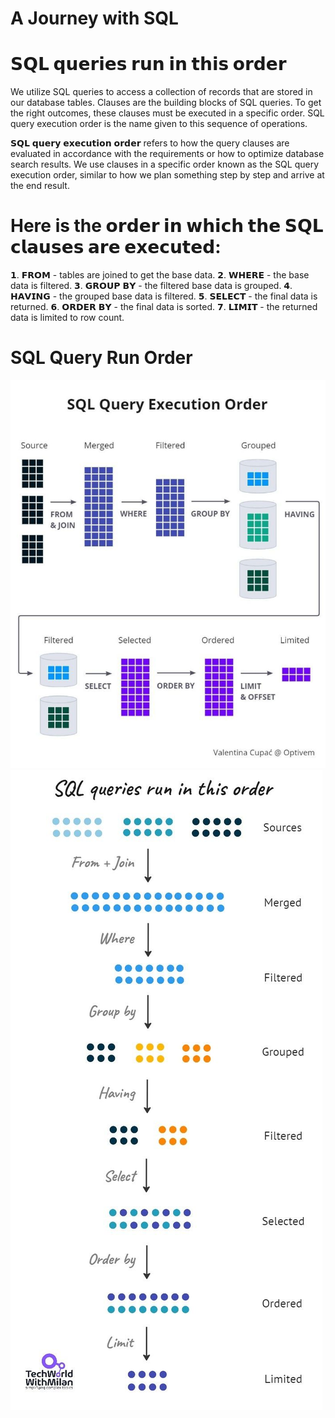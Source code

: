
# A Journey with SQL

# 𝗦𝗤𝗟 𝗾𝘂𝗲𝗿𝗶𝗲𝘀 𝗿𝘂𝗻 𝗶𝗻 𝘁𝗵𝗶𝘀 𝗼𝗿𝗱𝗲𝗿

We utilize SQL queries to access a collection of records that are stored in our database tables. Clauses are the building blocks of SQL queries. To get the right outcomes, these clauses must be executed in a specific order. SQL query execution order is the name given to this sequence of operations.

𝗦𝗤𝗟 𝗾𝘂𝗲𝗿𝘆 𝗲𝘅𝗲𝗰𝘂𝘁𝗶𝗼𝗻 𝗼𝗿𝗱𝗲𝗿 refers to how the query clauses are evaluated in accordance with the requirements or how to optimize database search results. We use clauses in a specific order known as the SQL query execution order, similar to how we plan something step by step and arrive at the end result.

# Here is the 𝗼𝗿𝗱𝗲𝗿 𝗶𝗻 𝘄𝗵𝗶𝗰𝗵 𝘁𝗵𝗲 𝗦𝗤𝗟 𝗰𝗹𝗮𝘂𝘀𝗲𝘀 𝗮𝗿𝗲 𝗲𝘅𝗲𝗰𝘂𝘁𝗲𝗱:

𝟭. 𝗙𝗥𝗢𝗠 - tables are joined to get the base data.
𝟮. 𝗪𝗛𝗘𝗥𝗘 - the base data is filtered.
𝟯. 𝗚𝗥𝗢𝗨𝗣 𝗕𝗬 - the filtered base data is grouped.
𝟰. 𝗛𝗔𝗩𝗜𝗡𝗚 - the grouped base data is filtered.
𝟱. 𝗦𝗘𝗟𝗘𝗖𝗧 - the final data is returned.
𝟲. 𝗢𝗥𝗗𝗘𝗥 𝗕𝗬 - the final data is sorted.
𝟳. 𝗟𝗜𝗠𝗜𝗧 - the returned data is limited to row count.

# SQL Query Run Order

![SQL-Query-Running-Order-1](Interview-SQL-Challenges/Images/1668954335595.jfif)
![SQL-Query-Running-Order-1](Interview-SQL-Challenges/Images/𝗦𝗤𝗟%20𝗾𝘂𝗲𝗿𝗶𝗲𝘀%20𝗿𝘂𝗻%20𝗶𝗻%20𝘁𝗵𝗶𝘀%20𝗼𝗿𝗱𝗲𝗿.jfif)